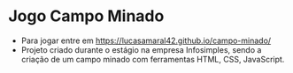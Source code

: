# Jogo Campo Minado
  * Para jogar entre em https://lucasamaral42.github.io/campo-minado/
  * Projeto criado durante o estágio na empresa Infosimples, sendo a criação de um campo minado com ferramentas HTML, CSS, JavaScript.
